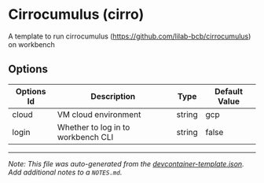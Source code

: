 
# Cirrocumulus (cirro)

A template to run cirrocumulus (https://github.com/lilab-bcb/cirrocumulus) on workbench

## Options

| Options Id | Description | Type | Default Value |
|-----|-----|-----|-----|
| cloud | VM cloud environment | string | gcp |
| login | Whether to log in to workbench CLI | string | false |



---

_Note: This file was auto-generated from the [devcontainer-template.json](https://github.com/verily-src/workbench-app-devcontainers/blob/main/src/cirrocumulus/devcontainer-template.json).  Add additional notes to a `NOTES.md`._
